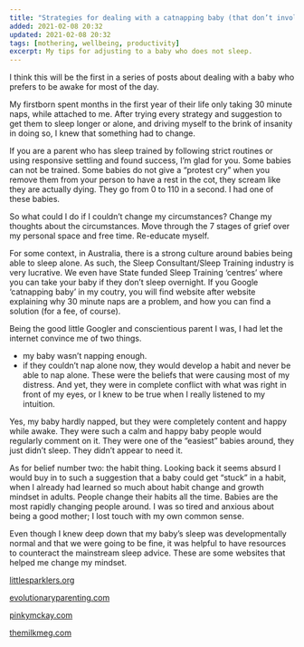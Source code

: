 ```yaml
---
title: "Strategies for dealing with a catnapping baby (that don’t involve sleep training): Mindset and resetting expectations"
added: 2021-02-08 20:32
updated: 2021-02-08 20:32
tags: [mothering, wellbeing, productivity]
excerpt: My tips for adjusting to a baby who does not sleep.
---
```


I think this will be the first in a series of posts about dealing with a baby who prefers to be awake for most of the day.

My firstborn spent months in the first year of their life only taking 30 minute naps, while attached to me. After trying every strategy and suggestion to get them to sleep longer or alone, and driving myself to the brink of insanity in doing so, I knew that something had to change.

If you are a parent who has sleep trained by following strict routines or using responsive settling and found success, I’m glad for you. Some babies can not be trained. Some babies do not give a “protest cry” when you remove them from your person to have a rest in the cot, they scream like they are actually dying. They go from 0 to 110 in a second. I had one of these babies.

So what could I do if I couldn’t change my circumstances? Change my thoughts about the circumstances. Move through the 7 stages of grief over my personal space and free time. Re-educate myself.

For some context, in Australia, there is a strong culture around babies being able to sleep alone. As such, the Sleep Consultant/Sleep Training industry is very lucrative. We even have State funded Sleep Training ‘centres’ where you can take your baby if they don’t sleep overnight. If you Google ‘catnapping baby’ in my coutry, you will find website after website explaining why 30 minute naps are a problem, and how you can find a solution (for a fee, of course). 

Being the good little Googler and conscientious parent I was, I had let the internet convince me of two things.
* my baby wasn’t napping enough.
* if they couldn’t nap alone now, they would develop a habit and never be able to nap alone.
These were the beliefs that were causing most of my distress. And yet, they were in complete conflict with what was right in front of my eyes, or I knew to be true when I really listened to my intuition. 

Yes, my baby hardly napped, but they were completely content and happy while awake. They were such a calm and happy baby people would regularly comment on it. They were one of the “easiest” babies around, they just didn’t sleep. They didn’t appear to need it.

As for belief number two: the habit thing. Looking back it seems absurd I would buy in to such a suggestion that a baby could get “stuck” in a habit, when I already had learned so much about habit change and growth mindset in adults. People change their habits all the time. Babies are the most rapidly changing people around. I was so tired and anxious about being a good mother; I lost touch with my own common sense.

Even though I knew deep down that my baby’s sleep was developmentally normal and that we were going to be fine, it was helpful to have resources to counteract the mainstream sleep advice. These are some websites that helped me change my mindset.

[littlesparklers.org](https://www.littlesparklers.org)

[evolutionaryparenting.com](https://evolutionaryparenting.com)

[pinkymckay.com](https://www.pinkymckay.com)

[themilkmeg.com](https://themilkmeg.com/milk-meg-blog/)